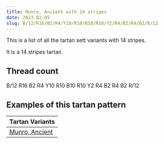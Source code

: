 ```yaml
---
title: Munro, Ancient with 14 stripes
date: 2023-02-05
slug: B/12/R16/B2/R4/Y10/R10/B10/R10/Y2/R4/B2/R4/B2/R/12
---
```

This is a list of all the tartan sett variants with 14 stripes.

It is a 14 stripes tartan.


## Thread count
B/12 R16 B2 R4 Y10 R10 B10 R10 Y2 R4 B2 R4 B2 R/12

## Examples of this tartan pattern

| Tartan Variants |
|---------------|
| [Munro, Ancient](/variants/b/12/r16/b2/r4/y10/r10/b10/r10/y2/r4/b2/r4/b2/r/12-b304080-rc00000-yf0c000)||
